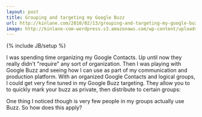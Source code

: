 ```yaml
---
layout: post
title: Grouping and targeting my Google Buzz
url: http://kinlane.com/2010/02/13/grouping-and-targeting-my-google-buzz/
image: http://kinlane-com-wordpress.s3.amazonaws.com/wp-content/uploads/2010/02/Grouping-and-Organizing-300x223.png
---
```

{% include JB/setup %}
I was spending time organizing my Google Contacts. Up until now they really didn't "require" any sort of organization.
Then I was playing with Google Buzz and seeing how I can use as part of my communication and production platform.
With an organized Google Contacts and logical groups, I could get very fine tuned in my Google Buzz targeting.
They allow you to to quickly mark your buzz as private, then distribute to certain groups:

One thing I noticed though is very few people in my groups actually use Buzz. So how does this apply?